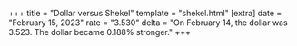 +++
title = "Dollar versus Shekel"
template = "shekel.html"
[extra]
date = "February 15, 2023"
rate = "3.530"
delta = "On February 14, the dollar was 3.523. The dollar became 0.188% stronger."
+++
